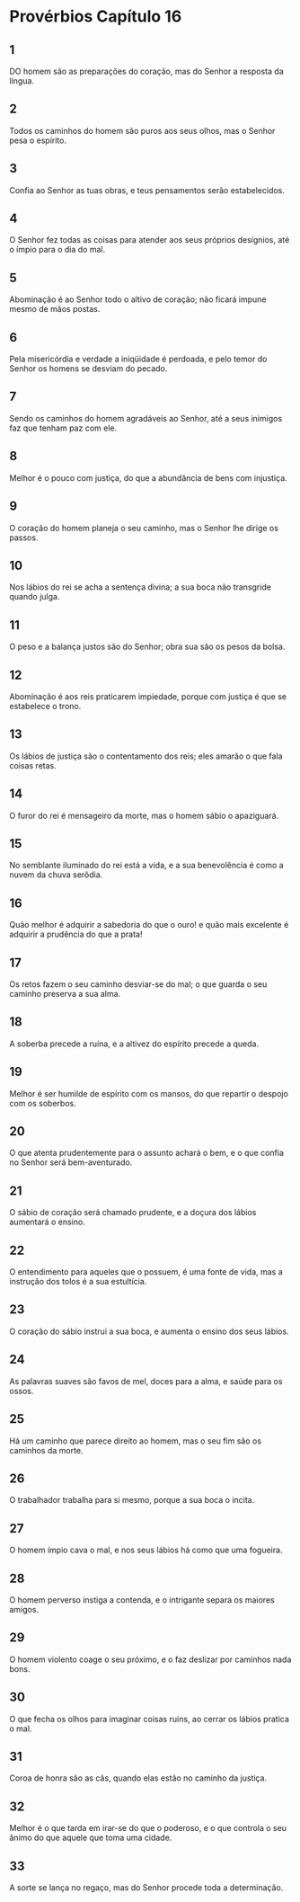 # Provérbios Capítulo 16

## 1
DO homem são as preparações do coração, mas do Senhor a resposta da língua.

## 2
Todos os caminhos do homem são puros aos seus olhos, mas o Senhor pesa o espírito.

## 3
Confia ao Senhor as tuas obras, e teus pensamentos serão estabelecidos.

## 4
O Senhor fez todas as coisas para atender aos seus próprios desígnios, até o ímpio para o dia do mal.

## 5
Abominação é ao Senhor todo o altivo de coração; não ficará impune mesmo de mãos postas.

## 6
Pela misericórdia e verdade a iniqüidade é perdoada, e pelo temor do Senhor os homens se desviam do pecado.

## 7
Sendo os caminhos do homem agradáveis ao Senhor, até a seus inimigos faz que tenham paz com ele.

## 8
Melhor é o pouco com justiça, do que a abundância de bens com injustiça.

## 9
O coração do homem planeja o seu caminho, mas o Senhor lhe dirige os passos.

## 10
Nos lábios do rei se acha a sentença divina; a sua boca não transgride quando julga.

## 11
O peso e a balança justos são do Senhor; obra sua são os pesos da bolsa.

## 12
Abominação é aos reis praticarem impiedade, porque com justiça é que se estabelece o trono.

## 13
Os lábios de justiça são o contentamento dos reis; eles amarão o que fala coisas retas.

## 14
O furor do rei é mensageiro da morte, mas o homem sábio o apaziguará.

## 15
No semblante iluminado do rei está a vida, e a sua benevolência é como a nuvem da chuva serôdia.

## 16
Quão melhor é adquirir a sabedoria do que o ouro! e quão mais excelente é adquirir a prudência do que a prata!

## 17
Os retos fazem o seu caminho desviar-se do mal; o que guarda o seu caminho preserva a sua alma.

## 18
A soberba precede a ruína, e a altivez do espírito precede a queda.

## 19
Melhor é ser humilde de espírito com os mansos, do que repartir o despojo com os soberbos.

## 20
O que atenta prudentemente para o assunto achará o bem, e o que confia no Senhor será bem-aventurado.

## 21
O sábio de coração será chamado prudente, e a doçura dos lábios aumentará o ensino.

## 22
O entendimento para aqueles que o possuem, é uma fonte de vida, mas a instrução dos tolos é a sua estultícia.

## 23
O coração do sábio instrui a sua boca, e aumenta o ensino dos seus lábios.

## 24
As palavras suaves são favos de mel, doces para a alma, e saúde para os ossos.

## 25
Há um caminho que parece direito ao homem, mas o seu fim são os caminhos da morte.

## 26
O trabalhador trabalha para si mesmo, porque a sua boca o incita.

## 27
O homem ímpio cava o mal, e nos seus lábios há como que uma fogueira.

## 28
O homem perverso instiga a contenda, e o intrigante separa os maiores amigos.

## 29
O homem violento coage o seu próximo, e o faz deslizar por caminhos nada bons.

## 30
O que fecha os olhos para imaginar coisas ruins, ao cerrar os lábios pratica o mal.

## 31
Coroa de honra são as cãs, quando elas estão no caminho da justiça.

## 32
Melhor é o que tarda em irar-se do que o poderoso, e o que controla o seu ânimo do que aquele que toma uma cidade.

## 33
A sorte se lança no regaço, mas do Senhor procede toda a determinação.

